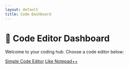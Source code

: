 ```yaml
---
layout: default
title: Code Dashboard
---
```


<link rel="stylesheet" href="/codeeditors/codeeditors.css">

# 🧠 Code Editor Dashboard

Welcome to your coding hub. Choose a code editor below:

<div class="game-buttons">
  <a href="/code-editor1/" class="tools-button">Simple Code Editor</a>
  <a href="/codeeditors/likenpp/" class="tools-button">Like Notepad++</a>
</div>


